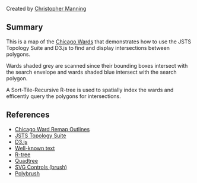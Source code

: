 Created by [Christopher Manning](http://www.christophermanning.org/)

Summary
-------
This is a map of the [Chicago Wards](http://en.wikipedia.org/wiki/Community_areas_in_Chicago#Wards) that demonstrates how to use 
the JSTS Topology Suite and D3.js to find and display intersections 
between polygons. 

Wards shaded grey are scanned since their bounding boxes intersect with
the search envelope and wards shaded blue intersect with the search
polygon.

A Sort-Tile-Recursive R-tree is used to spatially index the wards and
efficently query the polygons for intersections.

References
----------
  * [Chicago Ward Remap Outlines](http://bl.ocks.org/2271944)
  * [JSTS Topology Suite](https://github.com/bjornharrtell/jsts)
  * [D3.js](https://github.com/mbostock/d3)
  * [Well-known text](http://en.wikipedia.org/wiki/Well-known_text)
  * [R-tree](http://en.wikipedia.org/wiki/R-tree)
  * [Quadtree](http://bl.ocks.org/4343214)
  * [SVG Controls (brush)](https://github.com/mbostock/d3/wiki/SVG-Controls)
  * [Polybrush](http://bl.ocks.org/3667340)
